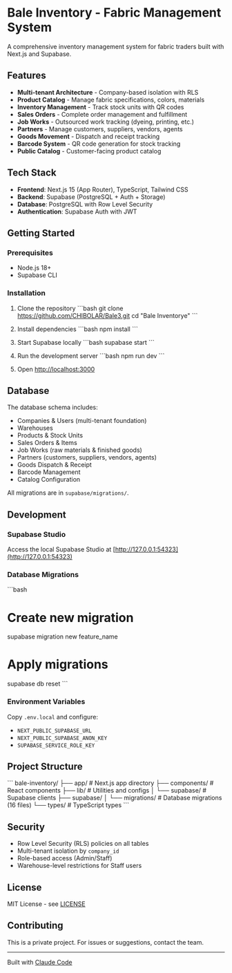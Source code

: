 # Bale Inventory - Fabric Management System

A comprehensive inventory management system for fabric traders built with Next.js and Supabase.

## Features

- **Multi-tenant Architecture** - Company-based isolation with RLS
- **Product Catalog** - Manage fabric specifications, colors, materials
- **Inventory Management** - Track stock units with QR codes
- **Sales Orders** - Complete order management and fulfillment
- **Job Works** - Outsourced work tracking (dyeing, printing, etc.)
- **Partners** - Manage customers, suppliers, vendors, agents
- **Goods Movement** - Dispatch and receipt tracking
- **Barcode System** - QR code generation for stock tracking
- **Public Catalog** - Customer-facing product catalog

## Tech Stack

- **Frontend**: Next.js 15 (App Router), TypeScript, Tailwind CSS
- **Backend**: Supabase (PostgreSQL + Auth + Storage)
- **Database**: PostgreSQL with Row Level Security
- **Authentication**: Supabase Auth with JWT

## Getting Started

### Prerequisites

- Node.js 18+
- Supabase CLI

### Installation

1. Clone the repository
\`\`\`bash
git clone https://github.com/CHIBOLAR/Bale3.git
cd "Bale Inventorye"
\`\`\`

2. Install dependencies
\`\`\`bash
npm install
\`\`\`

3. Start Supabase locally
\`\`\`bash
supabase start
\`\`\`

4. Run the development server
\`\`\`bash
npm run dev
\`\`\`

5. Open [http://localhost:3000](http://localhost:3000)

## Database

The database schema includes:
- Companies & Users (multi-tenant foundation)
- Warehouses
- Products & Stock Units
- Sales Orders & Items
- Job Works (raw materials & finished goods)
- Partners (customers, suppliers, vendors, agents)
- Goods Dispatch & Receipt
- Barcode Management
- Catalog Configuration

All migrations are in `supabase/migrations/`.

## Development

### Supabase Studio
Access the local Supabase Studio at [http://127.0.0.1:54323](http://127.0.0.1:54323)

### Database Migrations
\`\`\`bash
# Create new migration
supabase migration new feature_name

# Apply migrations
supabase db reset
\`\`\`

### Environment Variables
Copy `.env.local` and configure:
- `NEXT_PUBLIC_SUPABASE_URL`
- `NEXT_PUBLIC_SUPABASE_ANON_KEY`
- `SUPABASE_SERVICE_ROLE_KEY`

## Project Structure

\`\`\`
bale-inventory/
├── app/                 # Next.js app directory
├── components/          # React components
├── lib/                 # Utilities and configs
│   └── supabase/       # Supabase clients
├── supabase/
│   └── migrations/     # Database migrations (16 files)
└── types/              # TypeScript types
\`\`\`

## Security

- Row Level Security (RLS) policies on all tables
- Multi-tenant isolation by `company_id`
- Role-based access (Admin/Staff)
- Warehouse-level restrictions for Staff users

## License

MIT License - see [LICENSE](LICENSE)

## Contributing

This is a private project. For issues or suggestions, contact the team.

---

Built with [Claude Code](https://claude.com/claude-code)
